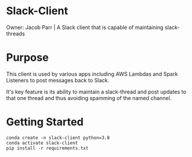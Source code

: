 # Slack-Client
Owner: Jacob Parr | A Slack client that is capable of maintaining slack-threads

# Purpose
This client is used by various apps including AWS Lambdas and Spark Listeners to post messages back to Slack.

It's key feature is its ability to maintain a slack-thread and post updates to that one thread and thus avoiding spamming of the named channel.

# Getting Started

```
conda create -n slack-client python=3.8
conda activate slack-client
pip install -r requirements.txt
```
